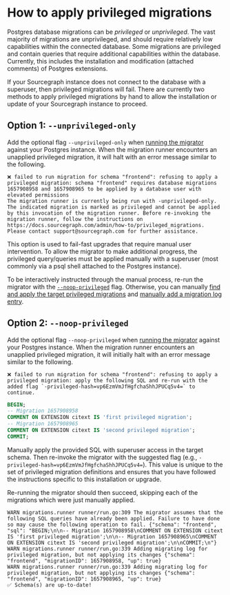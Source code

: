# How to apply privileged migrations

Postgres database migrations can be _privileged_ or _unprivileged_. The vast majority of migrations are unprivileged, and should require relatively low capabilities within the connected database. Some migrations are privileged and contain queries that require additional capabilities within the database. Currently, this includes the installation and modification (attached comments) of Postgres extensions.

If your Sourcegraph instance does not connect to the database with a superuser, then privileged migrations will fail. There are currently two methods to apply privileged migrations by hand to allow the installation or update of your Sourcegraph instance to proceed.

## Option 1: `--unprivileged-only`

Add the optional flag `--unprivileged-only` when [running the migrator](manual_database_migrations.md) against your Postgres instance. When the migration runner encounters an unapplied privileged migration, it will halt with an error message similar to the following.

```
❌ failed to run migration for schema "frontend": refusing to apply a privileged migration: schema "frontend" requires database migrations 1657908958 and 1657908965 to be applied by a database user with elevated permissions
The migration runner is currently being run with -unprivileged-only. The indicated migration is marked as privileged and cannot be applied by this invocation of the migration runner. Before re-invoking the migration runner, follow the instructions on https://docs.sourcegraph.com/admin/how-to/privileged_migrations. Please contact support@sourcegraph.com for further assistance.
```

This option is used to fail-fast upgrades that require manual user intervention. To allow the migrator to make additional progress, the privileged query/queries must be applied manually with a superuser (most commonly via a psql shell attached to the Postgres instance).

To be interactively instructed through the manual process, re-run the migrator with the [`--noop-privileged`](#option-2-noop-privileged) flag. Otherwise, you can manually [find and apply the target privileged migrations](dirty_database.md#2-run-the-sql-queries-to-finish-incomplete-migrations) and [manually add a migration log entry](dirty_database.md#3-add-a-migration-log-entry).

## Option 2: `--noop-privileged`

Add the optional flag `--noop-privileged` when [running the migrator](manual_database_migrations.md) against your Postgres instance. When the migration runner encounters an unapplied privileged migration, it will initially halt with an error message similar to the following.

```
❌ failed to run migration for schema "frontend": refusing to apply a privileged migration: apply the following SQL and re-run with the added flag `-privileged-hash=vp6EzmVmJfHgfchaShhJPUCq5v4=` to continue.
```

```sql
BEGIN;
-- Migration 1657908958
COMMENT ON EXTENSION citext IS 'first privileged migration';
-- Migration 1657908965
COMMENT ON EXTENSION citext IS 'second privileged migration';
COMMIT;
```

Manually apply the provided SQL with superuser access in the target schema. Then re-invoke the migrator with the suggested flag (e.g., `-privileged-hash=vp6EzmVmJfHgfchaShhJPUCq5v4=`). This value is unique to the set of privileged migration definitions and ensures that you have followed the instructions specific to this installation or upgrade.

Re-running the migrator should then succeed, skipping each of the migrations which were just manually applied.

```
WARN migrations.runner runner/run.go:309 The migrator assumes that the following SQL queries have already been applied. Failure to have done so may cause the following operation to fail. {"schema": "frontend", "sql": "BEGIN;\n\n-- Migration 1657908958\nCOMMENT ON EXTENSION citext IS 'first privileged migration';\n\n-- Migration 1657908965\nCOMMENT ON EXTENSION citext IS 'second privileged migration';\n\nCOMMIT;\n"}
WARN migrations.runner runner/run.go:339 Adding migrating log for privileged migration, but not applying its changes {"schema": "frontend", "migrationID": 1657908958, "up": true}
WARN migrations.runner runner/run.go:339 Adding migrating log for privileged migration, but not applying its changes {"schema": "frontend", "migrationID": 1657908965, "up": true}
✅ Schema(s) are up-to-date!
```
